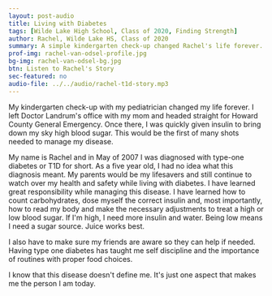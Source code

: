 ```yaml
---
layout: post-audio
title: Living with Diabetes
tags: [Wilde Lake High School, Class of 2020, Finding Strength]  
author: Rachel, Wilde Lake HS, Class of 2020
summary: A simple kindergarten check-up changed Rachel's life forever. Managing Type 1 Diabetes has resulted in greater self-discipline and tremendous persistance. 
prof-img: rachel-van-odsel-profile.jpg
bg-img: rachel-van-odsel-bg.jpg
btn: Listen to Rachel's Story
sec-featured: no
audio-file: ../../audio/rachel-t1d-story.mp3
---
```


My kindergarten check-up with my pediatrician changed my life forever. I left Doctor Landrum's office with my mom and headed straight for Howard County General Emergency. Once there, I was quickly given insulin to bring down my sky high blood sugar. This would be the first of many shots needed to manage my disease.

My name is Rachel and in May of 2007 I was diagnosed with type-one diabetes or T1D for short. As a five year old, I had no idea what this diagnosis meant. My parents would be my lifesavers and still continue to watch over my health and safety while living with diabetes. I have learned great responsibility while managing this disease. I have learned how to count carbohydrates, dose myself the correct insulin and, most importantly, how to read my body and make the necessary adjustments to treat a high or low blood sugar. If I'm high, I need more insulin and water. Being low means I need a sugar source. Juice works best.

I also have to make sure my friends are aware so they can help if needed. Having type one diabetes has taught me self discipline and the importance of routines with proper food choices.

I know that this disease doesn't define me. It's just one aspect that makes me the person I am today.